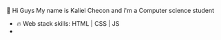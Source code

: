   👋 Hi Guys
  My name is Kaliel Checon and i'm a Computer science student
- 🔥 Web stack skills: HTML | CSS | JS
- 

<!---
oKaliel/oKaliel is a ✨ special ✨ repository because its `README.md` (this file) appears on your GitHub profile.
You can click the Preview link to take a look at your changes.
--->
